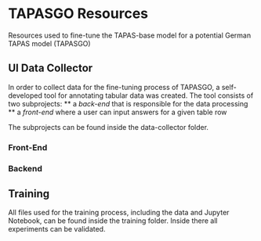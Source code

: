# TAPASGO Resources
Resources used to fine-tune the TAPAS-base model for a potential German TAPAS model (TAPASGO)

## UI Data Collector

In order to collect data for the fine-tuning process of TAPASGO, a self-developed tool for annotating tabular data was created. 
The tool consists of two subprojects: 
 ** a *back-end* that is responsible for the data processing
 ** a *front-end* where a user can input answers for a given table row

 The subprojects can be found inside the data-collector folder.

### Front-End

### Backend

## Training

All files used for the training process, including the data and Jupyter Notebook, can be found inside the training folder.
Inside there all experiments can be validated.


